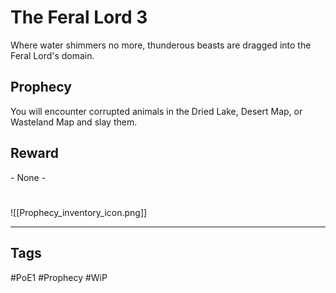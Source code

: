 # The Feral Lord 3
Where water shimmers no more, thunderous beasts are dragged into the Feral Lord's domain.
## Prophecy
You will encounter corrupted animals in the Dried Lake, Desert Map, or Wasteland Map and slay them.
## Reward
\- None -

#
![[Prophecy_inventory_icon.png]]

---
## Tags
#PoE1 
#Prophecy
#WiP 